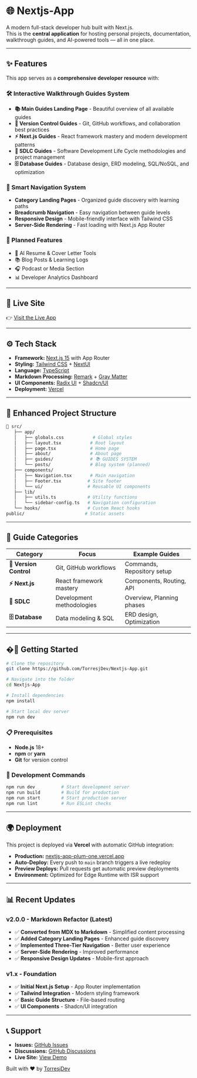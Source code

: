 # 🌐 Nextjs-App

A modern full-stack developer hub built with Next.js.  
This is the **central application** for hosting personal projects, documentation, walkthrough guides, and AI-powered tools — all in one place.

---

## ✨ Features

This app serves as a **comprehensive developer resource** with:

### 🛠️ Interactive Walkthrough Guides System

- **📚 Main Guides Landing Page** - Beautiful overview of all available guides
- **🔄 Version Control Guides** - Git, GitHub workflows, and collaboration best practices
- **⚡ Next.js Guides** - React framework mastery and modern development patterns
- **🔄 SDLC Guides** - Software Development Life Cycle methodologies and project management
- **🗄️ Database Guides** - Database design, ERD modeling, SQL/NoSQL, and optimization

### 🎯 Smart Navigation System

- **Category Landing Pages** - Organized guide discovery with learning paths
- **Breadcrumb Navigation** - Easy navigation between guide levels
- **Responsive Design** - Mobile-friendly interface with Tailwind CSS
- **Server-Side Rendering** - Fast loading with Next.js App Router

### 🔮 Planned Features

- 🧠 AI Resume & Cover Letter Tools
- 📚 Blog Posts & Learning Logs
- 🎧 Podcast or Media Section
- 📊 Developer Analytics Dashboard

---

## 🚀 Live Site

👉 [Visit the Live App](https://nextjs-app-plum-one.vercel.app)

---

## ⚙️ Tech Stack

- **Framework:** [Next.js 15](https://nextjs.org/) with App Router
- **Styling:** [Tailwind CSS](https://tailwindcss.com/) + [NextUI](https://nextui.org/)
- **Language:** [TypeScript](https://www.typescriptlang.org/)
- **Markdown Processing:** [Remark](https://remark.js.org/) + [Gray Matter](https://github.com/jonschlinkert/gray-matter)
- **UI Components:** [Radix UI](https://www.radix-ui.com/) + [Shadcn/UI](https://ui.shadcn.com/)
- **Deployment:** [Vercel](https://vercel.com/)

---

## 📁 Enhanced Project Structure

```bash
🔺 src/
   ├── app/
   │   ├── globals.css           # Global styles
   │   ├── layout.tsx           # Root layout
   │   ├── page.tsx             # Home page
   │   ├── about/               # About page
   │   ├── guides/              # 📚 GUIDES SYSTEM
   │   └── posts/               # Blog system (planned)
   ├── components/
   │   ├── Navigation.tsx       # Main navigation
   │   ├── Footer.tsx          # Site footer
   │   └── ui/                 # Reusable UI components
   ├── lib/
   │   ├── utils.ts            # Utility functions
   │   └── sidebar-config.ts   # Navigation configuration
   └── hooks/                  # Custom React hooks
public/                       # Static assets
```

---

## 🔄 Guide Categories

| Category               | Focus                     | Example Guides             |
| ---------------------- | ------------------------- | -------------------------- |
| **🔄 Version Control** | Git, GitHub workflows     | Commands, Repository setup |
| **⚡ Next.js**         | React framework mastery   | Components, Routing, API   |
| **🔄 SDLC**            | Development methodologies | Overview, Planning phases  |
| **🗄️ Database**        | Data modeling & SQL       | ERD design, Optimization   |

---

## �🧪 Getting Started

```bash
# Clone the repository
git clone https://github.com/TorresjDev/Nextjs-App.git

# Navigate into the folder
cd Nextjs-App

# Install dependencies
npm install

# Start local dev server
npm run dev
```

### 📋 Prerequisites

- **Node.js** 18+
- **npm** or **yarn**
- **Git** for version control

### 🚀 Development Commands

```bash
npm run dev          # Start development server
npm run build        # Build for production
npm run start        # Start production server
npm run lint         # Run ESLint checks
```

---

## 🌍 Deployment

This project is deployed via **Vercel** with automatic GitHub integration:

- **Production:** [nextjs-app-plum-one.vercel.app](https://nextjs-app-plum-one.vercel.app)
- **Auto-Deploy:** Every push to `main` branch triggers a live redeploy
- **Preview Deploys:** Pull requests get automatic preview deployments
- **Environment:** Optimized for Edge Runtime with ISR support

---

## 📊 Recent Updates

### v2.0.0 - Markdown Refactor (Latest)

- ✅ **Converted from MDX to Markdown** - Simplified content processing
- ✅ **Added Category Landing Pages** - Enhanced guide discovery
- ✅ **Implemented Three-Tier Navigation** - Better user experience
- ✅ **Server-Side Rendering** - Improved performance
- ✅ **Responsive Design Updates** - Mobile-first approach

### v1.x - Foundation

- ✅ **Initial Next.js Setup** - App Router implementation
- ✅ **Tailwind Integration** - Modern styling framework
- ✅ **Basic Guide Structure** - File-based routing
- ✅ **UI Components** - Shadcn/UI integration

---

## 📞 Support

- **Issues:** [GitHub Issues](https://github.com/TorresjDev/Nextjs-App/issues)
- **Discussions:** [GitHub Discussions](https://github.com/TorresjDev/Nextjs-App/discussions)
- **Live Site:** [View Demo](https://nextjs-app-plum-one.vercel.app)

Built with ❤️ by [TorresjDev](https://github.com/TorresjDev)
